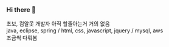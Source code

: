 ### Hi there 👋

<!--
**doriver/doriver** is a ✨ _special_ ✨ repository because its `README.md` (this file) appears on your GitHub profile.

Here are some ideas to get you started:

- 🔭 I’m currently working on ...
- 🌱 I’m currently learning ...
- 👯 I’m looking to collaborate on ...
- 🤔 I’m looking for help with ...
- 💬 Ask me about ...
- 📫 How to reach me: ...
- 😄 Pronouns: ...
- ⚡ Fun fact: ...
-->
초보, 컴알못 개발자
아직 할줄아는거 거의 없음   
java, eclipse, spring / html, css, javascript, jquery / mysql, aws   
조금씩 다뤄봄
